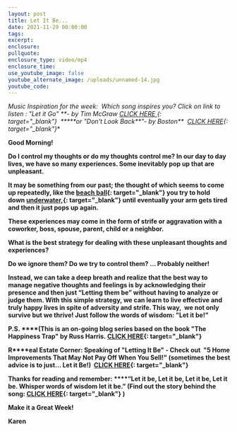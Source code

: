 ```yaml
---
layout: post
title: Let It Be...
date: 2021-11-29 00:00:00
tags:
excerpt:
enclosure:
pullquote:
enclosure_type: video/mp4
enclosure_time:
use_youtube_image: false
youtube_alternate_image: /uploads/unnamed-14.jpg
youtube_code:
---
```

***Music Inspiration for the week:&nbsp; Which song inspires you? Click on link to listen : "Let it Go" \*\*- by Tim McGraw&nbsp;*[CLICK HERE&nbsp;](https://t.e2ma.net/click/ftvlkd/zwff20l/fp4x0e){: target="_blank"}&nbsp;&nbsp;*****or "Don't Look Back\*\*"- by Boston\*\*&nbsp;*&nbsp;[CLICK HERE](https://t.e2ma.net/click/ftvlkd/zwff20l/vh5x0e){: target="_blank"}**

**Good Morning\! &nbsp;**

**Do I control my thoughts or do my thoughts control me? In our day to day lives, we have so many experiences. Some inevitably pop up that are unpleasant.**

**It may be something from our past; the thought of which seems to come up repeatedly, like the&nbsp;[beach ball](https://t.e2ma.net/click/ftvlkd/zwff20l/ba6x0e){: target="_blank"}&nbsp;you try to hold down&nbsp;[underwater,](https://t.e2ma.net/click/ftvlkd/zwff20l/r26x0e){: target="_blank"}&nbsp;until eventually your arm gets tired and then it just pops up again.**

**These experiences may come in the form of strife or aggravation with a coworker, boss, spouse, parent, child or a neighbor.**

**What is the best strategy for dealing with these unpleasant thoughts and experiences?&nbsp;**

**Do we ignore them? Do we try to control them? … Probably neither\!**

**Instead, we can take a deep breath and realize that the best way to manage negative thoughts and feelings is by acknowledging their presence and then just “Letting them be” without having to analyze or judge them. With this simple strategy, we can learn to live effective and truly happy lives in spite of adversity and strife. This way,&nbsp; we not only survive but we thrive\! Just follow the words of wisdom: "Let it be\!"&nbsp;**

**P.S.&nbsp;****(This is an on-going blog series based on the book "The Happiness Trap" by Russ Harris.&nbsp;[CLICK HERE](https://t.e2ma.net/click/ftvlkd/zwff20l/7u7x0e){: target="_blank"}**

**R****eal Estate Corner: Speaking of "Letting It Be" - Check out &nbsp;"5 Home Improvements That May Not Pay Off When You Sell\!" (sometimes the best advice is to just… Let it Be\!) &nbsp;[CLICK HERE](https://t.e2ma.net/click/ftvlkd/zwff20l/nn8x0e){: target="_blank"}&nbsp;**

**Thanks for reading and remember:&nbsp;****“Let it be, Let it be, Let it be, Let it be. Whisper words of wisdom let it be.” (Find out the story behind the song:&nbsp;[CLICK HERE](https://t.e2ma.net/click/ftvlkd/zwff20l/3f9x0e){: target="_blank"}&nbsp;)&nbsp;**

**Make it a Great Week\!**

**Karen&nbsp;**

